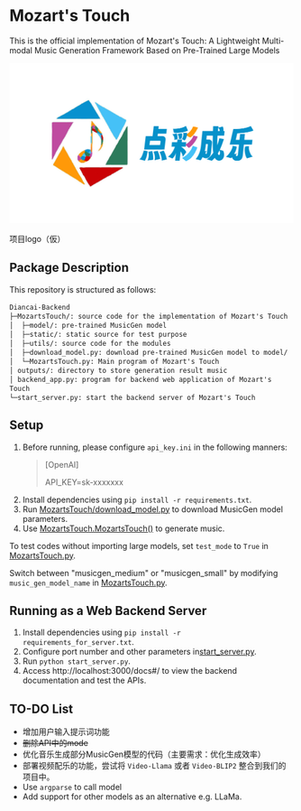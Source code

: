# Mozart's Touch
This is the official implementation of Mozart's Touch: A Lightweight Multi-modal Music Generation Framework Based on Pre-Trained Large Models

![](logo.png)

项目logo（仮）

## Package Description
This repository is structured as follows:
```
Diancai-Backend
├─MozartsTouch/: source code for the implementation of Mozart's Touch
│  ├─model/: pre-trained MusicGen model
│  ├─static/: static source for test purpose
│  ├─utils/: source code for the modules
│  ├─download_model.py: download pre-trained MusicGen model to model/
│  └─MozartsTouch.py: Main program of Mozart's Touch
│ outputs/: directory to store generation result music
│ backend_app.py: program for backend web application of Mozart's Touch
└─start_server.py: start the backend server of Mozart's Touch
```
## Setup
1. Before running, please configure `api_key.ini` in the following manners:
   > [OpenAI]
   >
   > API_KEY=sk-xxxxxxx
2. Install dependencies using `pip install -r requirements.txt`.
3. Run [MozartsTouch/download_model.py](MozartsTouch/download_model.py) to download MusicGen model parameters.
4. Use [MozartsTouch.MozartsTouch()](MozartsTouch/MozartsTouch.py) to generate music.

To test codes without importing large models, set `test_mode` to `True` in [MozartsTouch.py](MozartsTouch/MozartsTouch.py).

 Switch between "musicgen_medium" or "musicgen_small" by modifying `music_gen_model_name` in [MozartsTouch.py](MozartsTouch/MozartsTouch.py).

## Running as a Web Backend Server

1. Install dependencies using `pip install -r requirements_for_server.txt`.
2. Configure port number and other parameters in[start_server.py](/app/start_server.py).
3. Run `python start_server.py`.
4. Access http://localhost:3000/docs#/ to view the backend documentation and test the APIs.



## TO-DO List
- 增加用户输入提示词功能
- ~~删除API中的mode~~
- 优化音乐生成部分MusicGen模型的代码（主要需求：优化生成效率）
- 部署视频配乐的功能，尝试将 `Video-Llama` 或者 `Video-BLIP2` 整合到我们的项目中。
- Use `argparse` to call model
- Add support for other models as an alternative e.g. LLaMa.




